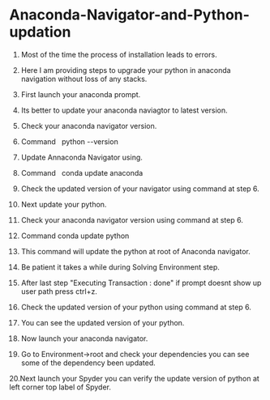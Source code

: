 # Anaconda-Navigator-and-Python-updation
1.  Most of the time the process of installation leads to errors.

2.  Here I am providing steps to upgrade your python in anaconda navigation without loss of any stacks. 

3.  First launch your anaconda prompt.

4.  Its better to update your anaconda naviagtor to latest version.

5.  Check your anaconda navigator version.

6.  Command    python --version

7.  Update Annaconda Navigator using.

8.  Command    conda update anaconda

9. Check the updated version of your navigator using command at step 6.

10. Next update your python.

11. Check your anaconda navigator version using command at step 6.

12. Command    conda update python

13. This command will update the python at root of Anaconda navigator.

14. Be patient it takes a while during Solving Environment step.

15. After last step "Executing Transaction : done" if prompt doesnt show up user path press ctrl+z.

16. Check the updated version of your python using command at step 6.

17. You can see the updated version of your python.

18. Now launch your anaconda navigator.

19. Go to Environment->root and check your dependencies you can see some of the dependency been updated.

20.Next launch your Spyder you can verify the update version of python at left corner top label of Spyder.
